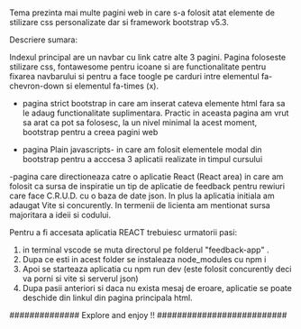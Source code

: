 ###

Tema prezinta mai multe pagini web in care s-a folosit atat elemente de stilizare css personalizate dar si framework bootstrap v5.3.

Descriere sumara:

Indexul principal are un navbar cu link catre alte 3 pagini.
Pagina foloseste stilizare css, fontawesome pentru icoane si are functionalitate pentru fixarea navbarului si pentru a face toogle pe carduri intre elementul fa-chevron-down si elementul fa-times (x).

- pagina strict bootstrap in care am inserat cateva elemente html fara sa le adaug functionalitate suplimentara. Practic in aceasta pagina am vrut sa arat ca pot sa folosesc, la un nivel minimal la acest moment, bootstrap pentru a creea pagini web

- pagina Plain javascripts- in care am folosit elementele modal din bootstrap pentru a acccesa 3 aplicatii realizate in timpul cursului

-pagina care directioneaza catre o aplicatie React (React area) in care am folosit ca sursa de inspiratie un tip de aplicatie de feedback pentru rewiuri care face C.R.U.D. cu o baza de date json. In plus la aplicatia initiala am adaugat Vite si concurently. In termenii de licienta am mentionat sursa majoritara a ideii si codului.

Pentru a fi accesata aplicatia REACT trebuiesc urmatorii pasi:

1. in terminal vscode se muta directorul pe folderul "feedback-app" .
2. Dupa ce esti in acest folder se instaleaza node_modules cu npm i
3. Apoi se starteaza aplicatia cu npm run dev (este folosit concurently deci va porni si vite si serverul json)
4. Dupa pasii anteriori si daca nu exista mesaj de eroare, aplicatie se poate deschide din linkul din pagina principala html.

############## Explore and enjoy !! ##########################
